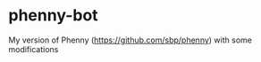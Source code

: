 phenny-bot
==========

My version of Phenny (https://github.com/sbp/phenny) with some modifications
